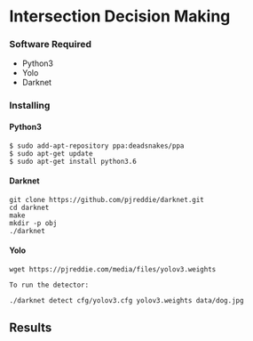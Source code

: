 # Intersection Decision Making




### Software Required
* Python3
* Yolo
* Darknet


### Installing

#### Python3
```
$ sudo add-apt-repository ppa:deadsnakes/ppa
$ sudo apt-get update
$ sudo apt-get install python3.6
```

#### Darknet
```
git clone https://github.com/pjreddie/darknet.git
cd darknet
make
mkdir -p obj
./darknet
```

#### Yolo
```
wget https://pjreddie.com/media/files/yolov3.weights

To run the detector:

./darknet detect cfg/yolov3.cfg yolov3.weights data/dog.jpg

```


## Results
